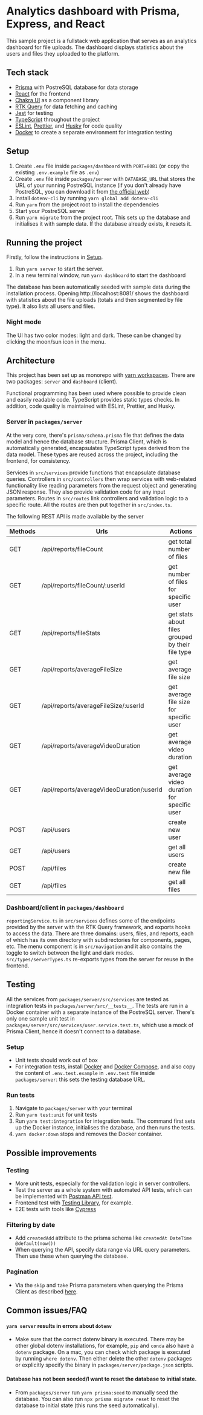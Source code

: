 # Analytics dashboard with Prisma, Express, and React

This sample project is a fullstack web application that serves as an analytics dashboard for file uploads. The dashboard displays statistics about the users and files they uploaded to the platform.

## Tech stack
* [Prisma](https://www.prisma.io/) with PostreSQL database for data storage
* [React](https://reactjs.org/) for the frontend
* [Chakra UI](https://chakra-ui.com/) as a component library
* [RTK Query](https://redux-toolkit.js.org/rtk-query/overview) for data fetching and caching
* [Jest](https://jestjs.io/) for testing
* [TypeScript](https://www.typescriptlang.org/) throughout the project
* [ESLint](https://eslint.org/), [Prettier](https://prettier.io/), and [Husky](https://typicode.github.io/husky/#/) for code quality
* [Docker](https://www.docker.com/) to create a separate environment for integration testing

## Setup
1. Create `.env` file inside `packages/dashboard` with `PORT=8081`  (or copy the existing `.env.example` file as `.env`)
2. Create `.env` file inside `packages/server` with `DATABASE_URL` that stores the URL of your running PostreSQL instance (if you don't already have PostreSQL, you can download it from [the official web](https://www.postgresql.org/download/))
3. Install `dotenv-cli` by running `yarn global add dotenv-cli`
4. Run `yarn` from the project root to install the dependencies
5. Start your PostreSQL server
6. Run `yarn migrate` from the project root. This sets up the database and initialises it with sample data. If the database already exists, it resets it.


## Running the project
Firstly, follow the instructions in [Setup](#setup).
1. Run `yarn server` to start the server.
2. In a new terminal window, run `yarn dashboard` to start the dashboard

The database has been automatically seeded with sample data during the installation process. Opening http://localhost:8081/ shows the dashboard with statistics about the file uploads (totals and then segmented by file type). It also lists all users and files.

### Night mode
The UI has two color modes: light and dark. These can be changed by clicking the moon/sun icon in the menu.


## Architecture

This project has been set up as monorepo with [yarn workspaces](https://classic.yarnpkg.com/en/docs/workspaces/). There are two packages: `server` and `dashboard` (client).

Functional programming has been used where possible to provide clean and easily readable code. TypeScript provides static types checks. In addition, code quality is maintained with ESLint, Prettier, and Husky.

### Server in `packages/server`

At the very core, there's `prisma/schema.prisma` file that defines the data model and hence the database structure. Prisma Client, which is automatically generated, encapsulates TypeScript types derived from the data model. These types are reused across the project, including the frontend, for consistency.

Services in `src/services` provide functions that encapsulate database queries. Controllers in `src/controllers` then wrap services with web-related functionality like reading parameters from the request object and generating JSON response. They also provide validation code for any input parameters. Routes in `src/routes` link controllers and validation logic to a specific route. All the routes are then put together in `src/index.ts`.

The following REST API is made available by the server

| Methods | Urls                                      | Actions                                          |
|---------|-------------------------------------------|--------------------------------------------------|
| GET     | /api/reports/fileCount                    | get total number of files                        |
| GET     | /api/reports/fileCount/:userId            | get number of files for specific user            |
| GET     | /api/reports/fileStats                    | get stats about files grouped by their file type |
| GET     | /api/reports/averageFileSize              | get average file size                            |
| GET     | /api/reports/averageFileSize/:userId      | get average file size for specific user          |
| GET     | /api/reports/averageVideoDuration         | get average video duration                       |
| GET     | /api/reports/averageVideoDuration/:userId | get average video duration for specific user     |
| POST    | /api/users                                | create new user                                  |
| GET     | /api/users                                | get all users                                    |
| POST    | /api/files                                | create new file                                  |
| GET     | /api/files                                | get all files                                    |

### Dashboard/client in `packages/dashboard`

`reportingService.ts` in `src/services` defines some of the endpoints provided by the server with the RTK Query framework, and exports hooks to access the data. There are three domains: users, files, and reports, each of which has its own directory with subdirectories for components, pages, etc. The menu component is in `src/navigation` and it also contains the toggle to switch between the light and dark modes. `src/types/serverTypes.ts` re-exports types from the server for reuse in the frontend.

## Testing

All the services from `packages/server/src/services` are tested as integration tests in `packages/server/src/__tests__`. The tests are run in a Docker container with a separate instance of the PostreSQL server. There's only one sample unit test in `packages/server/src/services/user.service.test.ts`, which use a mock of Prisma Client, hence it doesn't connect to a database.

### Setup
* Unit tests should work out of box
* For integration tests, install [Docker](https://docs.docker.com/get-docker/) and [Docker Compose](https://docs.docker.com/compose/install/), and also copy the content of `.env.test.example` in `.env.test` file inside `packages/server`: this sets the testing database URL.

### Run tests
1. Navigate to `packages/server` with your terminal
2. Run `yarn test:unit` for unit tests
3. Run `yarn test:integration` for integration tests. The command first sets up the Docker instance, initialises the database, and then runs the tests.
4. `yarn docker:down` stops and removes the Docker container.

## Possible improvements

### Testing
* More unit tests, especially for the validation logic in server controllers.
* Test the server as a whole system with automated API tests, which can be implemented with [Postman API test](https://www.postman.com/api-platform/api-testing/).
* Frontend test with [Testing Library](https://testing-library.com/), for example.
* E2E tests with tools like [Cypress](https://www.cypress.io/)

### Filtering by date
* Add `createdAdd` attribute to the prisma schema like `createdAt DateTime @default(now())`
* When querying the API, specify data range via URL query parameters. Then use these when querying the database.

### Pagination
* Via the `skip` and `take` Prisma parameters when querying the Prisma Client as described [here](https://www.prisma.io/docs/concepts/components/prisma-client/pagination).


## Common issues/FAQ

#### `yarn server` results in errors about `dotenv`
* Make sure that the correct dotenv binary is executed. There may be other global dotenv installations, for example, `pip` and `conda` also have a `dotenv` package. On a mac, you can check which package is executed by running `where dotenv`. Then either delete the other `dotenv` packages or explicitly specify the binary in `packages/server/package.json` scripts.

#### Database has not been seeded/I want to reset the database to initial state.
* From `packages/server` run `yarn prisma:seed` to manually seed the database. You can also run `npx prisma migrate reset` to reset the database to initial state (this runs the seed automatically).

